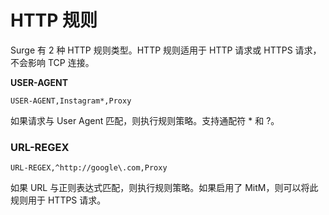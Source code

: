 # HTTP 规则

Surge 有 2 种 HTTP 规则类型。HTTP 规则适用于 HTTP 请求或 HTTPS 请求，不会影响 TCP 连接。

**USER-AGENT**

```text
USER-AGENT,Instagram*,Proxy
```

如果请求与 User Agent 匹配，则执行规则策略。支持通配符 \* 和 ?。

### URL-REGEX

```text
URL-REGEX,^http://google\.com,Proxy
```

如果 URL 与正则表达式匹配，则执行规则策略。如果启用了 MitM，则可以将此规则用于 HTTPS 请求。

